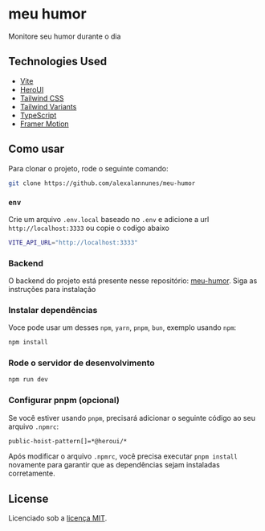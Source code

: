 # meu humor

Monitore seu humor durante o dia

## Technologies Used

- [Vite](https://vitejs.dev/guide/)
- [HeroUI](https://heroui.com)
- [Tailwind CSS](https://tailwindcss.com)
- [Tailwind Variants](https://tailwind-variants.org)
- [TypeScript](https://www.typescriptlang.org)
- [Framer Motion](https://www.framer.com/motion)

## Como usar

Para clonar o projeto, rode o seguinte comando:

```bash
git clone https://github.com/alexalannunes/meu-humor
```

### `env`

Crie um arquivo `.env.local` baseado no `.env` e adicione a url `http://localhost:3333` ou copie o codigo abaixo

```bash
VITE_API_URL="http://localhost:3333"
```

### Backend

O backend do projeto está presente nesse repositório: [meu-humor](https://github.com/erikpablo/meu-humor). Siga as instruções para instalação

### Instalar dependências

Voce pode usar um desses `npm`, `yarn`, `pnpm`, `bun`, exemplo usando `npm`:

```bash
npm install
```

### Rode o servidor de desenvolvimento

```bash
npm run dev
```

### Configurar pnpm (opcional)

Se você estiver usando `pnpm`, precisará adicionar o seguinte código ao seu arquivo `.npmrc`:

```bash
public-hoist-pattern[]=*@heroui/*
```

Após modificar o arquivo `.npmrc`, você precisa executar `pnpm install` novamente para garantir que as dependências sejam instaladas corretamente.

## License

Licenciado sob a [licença MIT](https://github.com/heroui-inc/vite-template/blob/main/LICENSE).